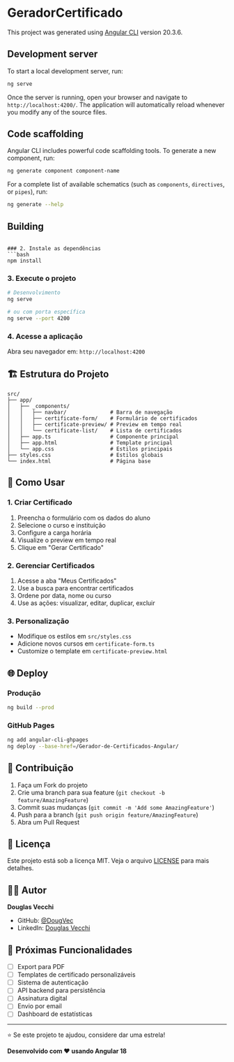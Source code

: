 # GeradorCertificado

This project was generated using [Angular CLI](https://github.com/angular/angular-cli) version 20.3.6.

## Development server

To start a local development server, run:

```bash
ng serve
```

Once the server is running, open your browser and navigate to `http://localhost:4200/`. The application will automatically reload whenever you modify any of the source files.

## Code scaffolding

Angular CLI includes powerful code scaffolding tools. To generate a new component, run:

```bash
ng generate component component-name
```

For a complete list of available schematics (such as `components`, `directives`, or `pipes`), run:

```bash
ng generate --help
```

## Building

```

### 2. Instale as dependências
```bash
npm install
```

### 3. Execute o projeto
```bash
# Desenvolvimento
ng serve

# ou com porta específica
ng serve --port 4200
```

### 4. Acesse a aplicação
Abra seu navegador em: `http://localhost:4200`

## 🏗️ Estrutura do Projeto

```
src/
├── app/
│   ├── _components/
│   │   ├── navbar/              # Barra de navegação
│   │   ├── certificate-form/    # Formulário de certificados
│   │   ├── certificate-preview/ # Preview em tempo real
│   │   └── certificate-list/    # Lista de certificados
│   ├── app.ts                   # Componente principal
│   ├── app.html                 # Template principal
│   └── app.css                  # Estilos principais
├── styles.css                   # Estilos globais
└── index.html                   # Página base
```

## 🎯 Como Usar

### 1. **Criar Certificado**
1. Preencha o formulário com os dados do aluno
2. Selecione o curso e instituição
3. Configure a carga horária
4. Visualize o preview em tempo real
5. Clique em "Gerar Certificado"

### 2. **Gerenciar Certificados**
1. Acesse a aba "Meus Certificados"
2. Use a busca para encontrar certificados
3. Ordene por data, nome ou curso
4. Use as ações: visualizar, editar, duplicar, excluir

### 3. **Personalização**
- Modifique os estilos em `src/styles.css`
- Adicione novos cursos em `certificate-form.ts`
- Customize o template em `certificate-preview.html`

## 🌐 Deploy

### Produção
```bash
ng build --prod
```

### GitHub Pages
```bash
ng add angular-cli-ghpages
ng deploy --base-href=/Gerador-de-Certificados-Angular/
```

## 🤝 Contribuição

1. Faça um Fork do projeto
2. Crie uma branch para sua feature (`git checkout -b feature/AmazingFeature`)
3. Commit suas mudanças (`git commit -m 'Add some AmazingFeature'`)
4. Push para a branch (`git push origin feature/AmazingFeature`)
5. Abra um Pull Request

## 📄 Licença

Este projeto está sob a licença MIT. Veja o arquivo [LICENSE](LICENSE) para mais detalhes.

## 👨‍💻 Autor

**Douglas Vecchi**
- GitHub: [@DougVec](https://github.com/DougVec)
- LinkedIn: [Douglas Vecchi](https://linkedin.com/in/douglas-vecchi)

## 🚀 Próximas Funcionalidades

- [ ] Export para PDF
- [ ] Templates de certificado personalizáveis
- [ ] Sistema de autenticação
- [ ] API backend para persistência
- [ ] Assinatura digital
- [ ] Envio por email
- [ ] Dashboard de estatísticas

---

⭐ Se este projeto te ajudou, considere dar uma estrela!

**Desenvolvido com ❤️ usando Angular 18**
